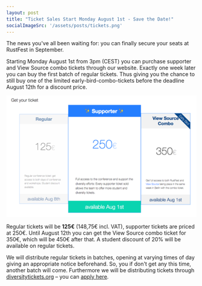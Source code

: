 ```yaml
---
layout: post
title: "Ticket Sales Start Monday August 1st - Save the Date!"
socialImageSrc: '/assets/posts/tickets.png'
---
```


The news you've all been waiting for: you can finally secure your seats at RustFest in September.


Starting Monday August 1st from 3pm (CEST) you can purchase supporter and View Source combo tickets through our website. Exactly one week later you can buy the first batch of regular tickets. Thus giving you the chance to still buy one of the limited early-bird-combo-tickets before the deadline August 12th for a discount price.

![](/assets/posts/tickets.png)


Regular tickets will be **125€** (148,75€ incl. VAT), supporter tickets are priced at 250€. Until August 12th you can get the View Source combo ticket for 350€, which will be 450€ after that. A student discount of 20% will be available on regular tickets.

We will distribute regular tickets in batches, opening at varying times of day giving an appropriate notice beforehand. So, you if don't get any this time, another batch will come. Furthermore we will be distributing tickets through [diversitytickets.org](http://diversitytickets.org) – you can [apply here](https://diversitytickets.org/events/35).
